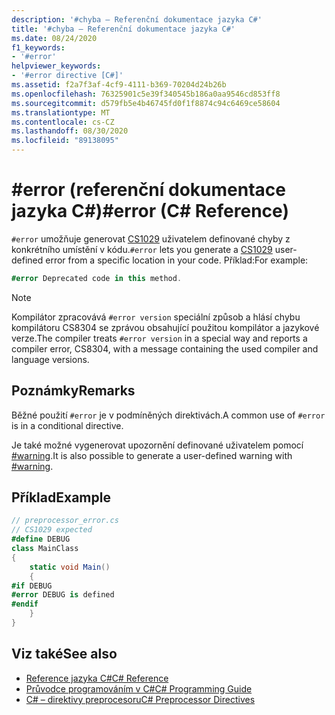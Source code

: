 ```yaml
---
description: '#chyba – Referenční dokumentace jazyka C#'
title: '#chyba – Referenční dokumentace jazyka C#'
ms.date: 08/24/2020
f1_keywords:
- '#error'
helpviewer_keywords:
- '#error directive [C#]'
ms.assetid: f2a7f3af-4cf9-4111-b369-70204d24b26b
ms.openlocfilehash: 76325901c5e39f340545b186a0aa9546cd853ff8
ms.sourcegitcommit: d579fb5e4b46745fd0f1f8874c94c6469ce58604
ms.translationtype: MT
ms.contentlocale: cs-CZ
ms.lasthandoff: 08/30/2020
ms.locfileid: "89138095"
---
```

# <a name="error-c-reference"></a><span data-ttu-id="e9bd3-103">#error (referenční dokumentace jazyka C#)</span><span class="sxs-lookup"><span data-stu-id="e9bd3-103">#error (C# Reference)</span></span>

<span data-ttu-id="e9bd3-104">`#error` umožňuje generovat [CS1029](../compiler-messages/cs1029.md) uživatelem definované chyby z konkrétního umístění v kódu.</span><span class="sxs-lookup"><span data-stu-id="e9bd3-104">`#error` lets you generate a [CS1029](../compiler-messages/cs1029.md) user-defined error from a specific location in your code.</span></span> <span data-ttu-id="e9bd3-105">Příklad:</span><span class="sxs-lookup"><span data-stu-id="e9bd3-105">For example:</span></span>

```csharp
#error Deprecated code in this method.
```

> [!NOTE]
> <span data-ttu-id="e9bd3-106">Kompilátor zpracovává `#error version` speciální způsob a hlásí chybu kompilátoru CS8304 se zprávou obsahující použitou kompilátor a jazykové verze.</span><span class="sxs-lookup"><span data-stu-id="e9bd3-106">The compiler treats `#error version` in a special way and reports a compiler error, CS8304, with a message containing the used compiler and language versions.</span></span>

## <a name="remarks"></a><span data-ttu-id="e9bd3-107">Poznámky</span><span class="sxs-lookup"><span data-stu-id="e9bd3-107">Remarks</span></span>

<span data-ttu-id="e9bd3-108">Běžné použití `#error` je v podmíněných direktivách.</span><span class="sxs-lookup"><span data-stu-id="e9bd3-108">A common use of `#error` is in a conditional directive.</span></span>

<span data-ttu-id="e9bd3-109">Je také možné vygenerovat upozornění definované uživatelem pomocí [#warning](./preprocessor-warning.md).</span><span class="sxs-lookup"><span data-stu-id="e9bd3-109">It is also possible to generate a user-defined warning with [#warning](./preprocessor-warning.md).</span></span>

## <a name="example"></a><span data-ttu-id="e9bd3-110">Příklad</span><span class="sxs-lookup"><span data-stu-id="e9bd3-110">Example</span></span>

```csharp
// preprocessor_error.cs
// CS1029 expected
#define DEBUG
class MainClass
{
    static void Main()
    {
#if DEBUG
#error DEBUG is defined
#endif
    }
}
```

## <a name="see-also"></a><span data-ttu-id="e9bd3-111">Viz také</span><span class="sxs-lookup"><span data-stu-id="e9bd3-111">See also</span></span>

- [<span data-ttu-id="e9bd3-112">Reference jazyka C#</span><span class="sxs-lookup"><span data-stu-id="e9bd3-112">C# Reference</span></span>](../index.md)
- [<span data-ttu-id="e9bd3-113">Průvodce programováním v C#</span><span class="sxs-lookup"><span data-stu-id="e9bd3-113">C# Programming Guide</span></span>](../../programming-guide/index.md)
- [<span data-ttu-id="e9bd3-114">C# – direktivy preprocesoru</span><span class="sxs-lookup"><span data-stu-id="e9bd3-114">C# Preprocessor Directives</span></span>](./index.md)
